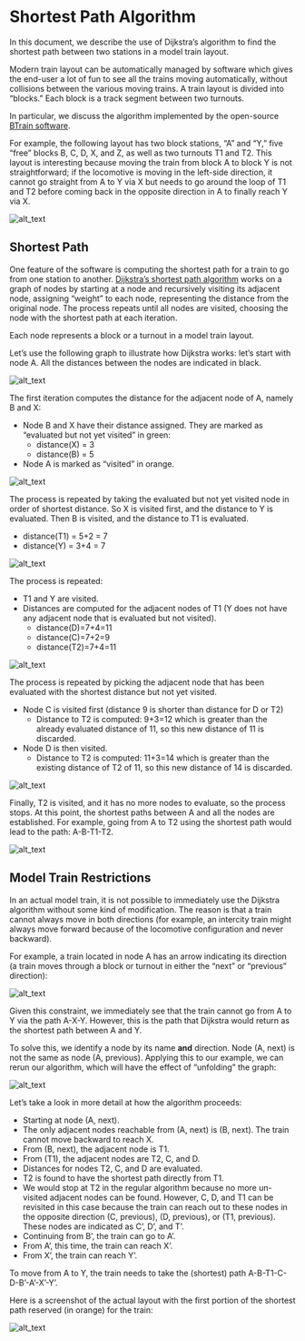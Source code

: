 # Shortest Path Algorithm

In this document, we describe the use of Dijkstra’s algorithm to find the shortest path between two stations in a model train layout.

Modern train layout can be automatically managed by software which gives the end-user a lot of fun to see all the trains moving automatically, without collisions between the various moving trains. A train layout is divided into “blocks.” Each block is a track segment between two turnouts.

In particular, we discuss the algorithm implemented by the open-source [BTrain software](https://github.com/jean-bovet/BTrain).

For example, the following layout has two block stations, “A” and “Y,” five “free” blocks B, C, D, X, and Z, as well as two turnouts T1 and T2. This layout is interesting because moving the train from block A to block Y is not straightforward; if the locomotive is moving in the left-side direction, it cannot go straight from A to Y via X but needs to go around the loop of T1 and T2 before coming back in the opposite direction in A to finally reach Y via X.

![alt_text](image1)

## Shortest Path

One feature of the software is computing the shortest path for a train to go from one station to another. [Dijkstra’s shortest path algorithm](https://en.wikipedia.org/wiki/Dijkstra%27s_algorithm) works on a graph of nodes by starting at a node and recursively visiting its adjacent node, assigning “weight” to each node, representing the distance from the original node. The process repeats until all nodes are visited, choosing the node with the shortest path at each iteration.

Each node represents a block or a turnout in a model train layout.


Let’s use the following graph to illustrate how Dijkstra works: let’s start with node A. All the distances between the nodes are indicated in black.

![alt_text](image2)


The first iteration computes the distance for the adjacent node of A, namely B and X:



* Node B and X have their distance assigned. They are marked as “evaluated but not yet visited” in green:
    * distance(X) = 3
    * distance(B) = 5
* Node A is marked as “visited” in orange.

![alt_text](image3)


The process is repeated by taking the evaluated but not yet visited node in order of shortest distance. So X is visited first, and the distance to Y is evaluated. Then B is visited, and the distance to T1 is evaluated.



* distance(T1) = 5+2 = 7
* distance(Y) = 3+4 = 7

![alt_text](image4)


The process is repeated:



* T1 and Y are visited.
* Distances are computed for the adjacent nodes of T1 (Y does not have any adjacent node that is evaluated but not visited).
    * distance(D)=7+4=11
    * distance(C)=7+2=9
    * distance(T2)=7+4=11


![alt_text](image5)


The process is repeated by picking the adjacent node that has been evaluated with the shortest distance but not yet visited.



* Node C is visited first (distance 9 is shorter than distance for D or T2)
    * Distance to T2 is computed: 9+3=12 which is greater than the already evaluated distance of 11, so this new distance of 11 is discarded.
* Node D is then visited.
    * Distance to T2 is computed: 11+3=14 which is greater than the existing distance of T2 of 11, so this new distance of 14 is discarded.


![alt_text](image6)


Finally, T2 is visited, and it has no more nodes to evaluate, so the process stops. At this point, the shortest paths between A and all the nodes are established. For example, going from A to T2 using the shortest path would lead to the path: A-B-T1-T2.


![alt_text](image7)



## Model Train Restrictions

In an actual model train, it is not possible to immediately use the Dijkstra algorithm without some kind of modification. The reason is that a train cannot always move in both directions (for example, an intercity train might always move forward because of the locomotive configuration and never backward).

For example, a train located in node A has an arrow indicating its direction (a train moves through a block or turnout in either the “next” or “previous” direction):

![alt_text](image8)


Given this constraint, we immediately see that the train cannot go from A to Y via the path A-X-Y. However, this is the path that Dijkstra would return as the shortest path between A and Y.

To solve this, we identify a node by its name **and** direction. Node (A, next) is not the same as node (A, previous). Applying this to our example, we can rerun our algorithm, which will have the effect of “unfolding” the graph:

![alt_text](image9)


Let’s take a look in more detail at how the algorithm proceeds:



* Starting at node (A, next).
* The only adjacent nodes reachable from (A, next) is (B, next). The train cannot move backward to reach X.
* From (B, next), the adjacent node is T1.
* From (T1), the adjacent nodes are T2, C, and D.
* Distances for nodes T2, C, and D are evaluated.
* T2 is found to have the shortest path directly from T1.
* We would stop at T2 in the regular algorithm because no more un-visited adjacent nodes can be found. However, C, D, and T1 can be revisited in this case because the train can reach out to these nodes in the opposite direction (C, previous), (D, previous), or (T1, previous). These nodes are indicated as C’, D’, and T’.
* Continuing from B’, the train can go to A’.
* From A’, this time, the train can reach X’.
* From X’, the train can reach Y’.

To move from A to Y, the train needs to take the (shortest) path A-B-T1-C-D-B’-A’-X’-Y’.

Here is a screenshot of the actual layout with the first portion of the shortest path reserved (in orange) for the train:


![alt_text](image10)
